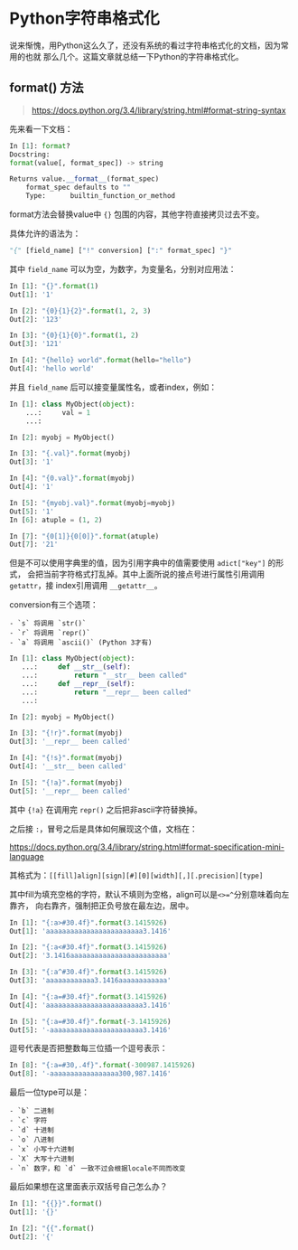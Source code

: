 # Python字符串格式化

说来惭愧，用Python这么久了，还没有系统的看过字符串格式化的文档，因为常用的也就
那么几个。这篇文章就总结一下Python的字符串格式化。

## format() 方法

> https://docs.python.org/3.4/library/string.html#format-string-syntax

先来看一下文档：

```python
In [1]: format?
Docstring:
format(value[, format_spec]) -> string

Returns value.__format__(format_spec)
    format_spec defaults to ""
    Type:      builtin_function_or_method
```

format方法会替换value中 `{}` 包围的内容，其他字符直接拷贝过去不变。

具体允许的语法为：

```python
"{" [field_name] ["!" conversion] [":" format_spec] "}"
```

其中 `field_name` 可以为空，为数字，为变量名，分别对应用法：

```python
In [1]: "{}".format(1)
Out[1]: '1'

In [2]: "{0}{1}{2}".format(1, 2, 3)
Out[2]: '123'

In [3]: "{0}{1}{0}".format(1, 2)
Out[3]: '121'

In [4]: "{hello} world".format(hello="hello")
Out[4]: 'hello world'
```

并且 `field_name` 后可以接变量属性名，或者index，例如：

```python
In [1]: class MyObject(object):
    ...:     val = 1
    ...:

In [2]: myobj = MyObject()

In [3]: "{.val}".format(myobj)
Out[3]: '1'

In [4]: "{0.val}".format(myobj)
Out[4]: '1'

In [5]: "{myobj.val}".format(myobj=myobj)
Out[5]: '1'
In [6]: atuple = (1, 2)

In [7]: "{0[1]}{0[0]}".format(atuple)
Out[7]: '21'
```

但是不可以使用字典里的值，因为引用字典中的值需要使用 `adict["key"]` 的形式，
会把当前字符格式打乱掉。其中上面所说的接点号进行属性引用调用 `getattr`，接
index引用调用 `__getattr__`。

conversion有三个选项：

    - `s` 将调用 `str()`
    - `r` 将调用 `repr()`
    - `a` 将调用 `ascii()` (Python 3才有)

```python
In [1]: class MyObject(object):
   ...:     def __str__(self):
   ...:         return "__str__ been called"
   ...:     def __repr__(self):
   ...:         return "__repr__ been called"
   ...:

In [2]: myobj = MyObject()

In [3]: "{!r}".format(myobj)
Out[3]: '__repr__ been called'

In [4]: "{!s}".format(myobj)
Out[4]: '__str__ been called'

In [5]: "{!a}".format(myobj)
Out[5]: '__repr__ been called'
```

其中 `{!a}` 在调用完 `repr()` 之后把非ascii字符替换掉。

之后接 `:`，冒号之后是具体如何展现这个值，文档在：

https://docs.python.org/3.4/library/string.html#format-specification-mini-language

其格式为：`[[fill]align][sign][#][0][width][,][.precision][type]`

其中fill为填充空格的字符，默认不填则为空格，align可以是`<>=^`分别意味着向左靠齐，
向右靠齐，强制把正负号放在最左边，居中。

```python
In [1]: "{:a>#30.4f}".format(3.1415926)
Out[1]: 'aaaaaaaaaaaaaaaaaaaaaaaa3.1416'

In [2]: "{:a<#30.4f}".format(3.1415926)
Out[2]: '3.1416aaaaaaaaaaaaaaaaaaaaaaaa'

In [3]: "{:a^#30.4f}".format(3.1415926)
Out[3]: 'aaaaaaaaaaaa3.1416aaaaaaaaaaaa'

In [4]: "{:a=#30.4f}".format(3.1415926)
Out[4]: 'aaaaaaaaaaaaaaaaaaaaaaaa3.1416'

In [5]: "{:a=#30.4f}".format(-3.1415926)
Out[5]: '-aaaaaaaaaaaaaaaaaaaaaaa3.1416'
```

逗号代表是否把整数每三位插一个逗号表示：

```python
In [8]: "{:a=#30,.4f}".format(-300987.1415926)
Out[8]: '-aaaaaaaaaaaaaaaaa300,987.1416'
```

最后一位type可以是：

    - `b` 二进制
    - `c` 字符
    - `d` 十进制
    - `o` 八进制
    - `x` 小写十六进制
    - `X` 大写十六进制
    - `n` 数字，和 `d` 一致不过会根据locale不同而改变

最后如果想在这里面表示双括号自己怎么办？

```python
In [1]: "{{}}".format()
Out[1]: '{}'

In [2]: "{{".format()
Out[2]: '{'
```
